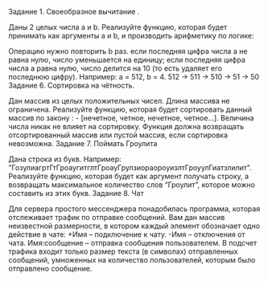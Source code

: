 Задание 1. Своеобразное вычитание .

Даны 2 целых числа a и b. Реализуйте функцию, которая будет принимать как аргументы a и b, и производить арифметику по логике:

Операцию нужно повторить b раз.
если последняя цифра числа a не равна нулю, число уменьшается на единицу;
если последняя цифра числа a равна нулю, число делится на 10 (то есть удаляет его последнюю цифру).
Например:
a = 512, b = 4.
512 -> 511 -> 510 -> 51 -> 50
Задание 6. Сортировка на чётность.

Дан массив из целых положительных чисел. Длина массива не ограничена.
Реализуйте функцию, которая будет сортировать данный массив по закону : - [нечетное, четное, нечетное, четное…].
Величина числа никак не влияет на сортировку.
Функция должна возвращать отсортированный массив или пустой массив, если сортировка невозможна.
Задание 7. Поймать Гроулита

Дана строка из букв. Например: "ГозулиагртГтГроаугитглтГроауГрулзиораороуизлтГроуулГиатзлилит".
Реализуйте функцию, которая будет как аргумент получать строку, а возвращать максимальное количество слов “Гроулит”, которое можно составить из этих букв.
Задание 8. Чат

Для сервера простого мессенджера понадобилась программа, которая отслеживает трафик по отправке сообщений.
Вам дан массив неизвестной размерности, в котором каждый элемент обозначает одно действие в чате:
+Имя – подключение к чату.
-Имя – отключения от чата.
Имя:сообщение – отправка сообщения пользователем.
В подсчет трафика входит только размер текста (в символах) отправленных сообщений, умноженных на количество пользователей, которым было отправлено сообщение.
